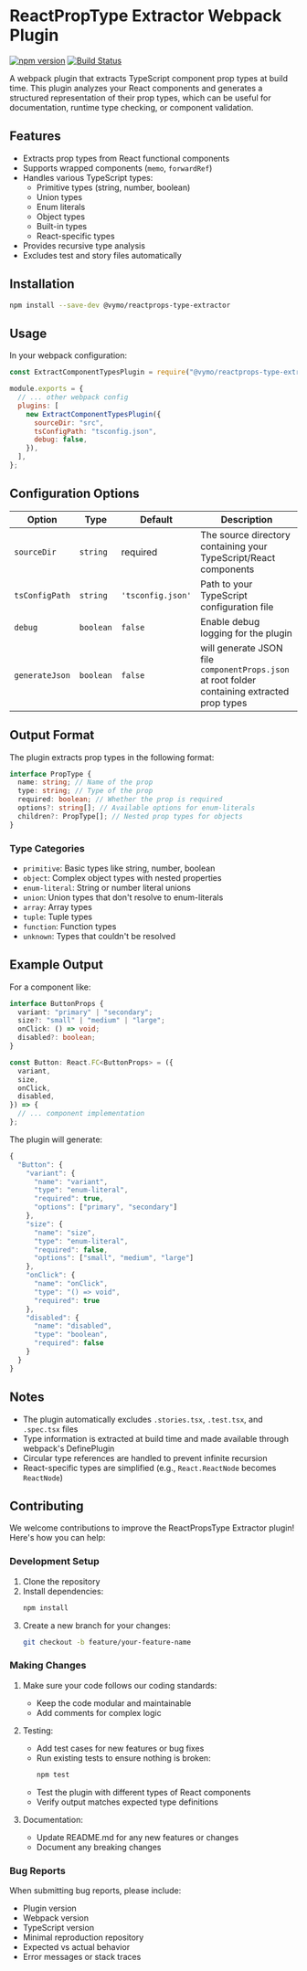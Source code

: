 # ReactPropType Extractor Webpack Plugin

[![npm version](https://badge.fury.io/js/@vymo%2Freactprops-type-extractor.svg)](https://www.npmjs.com/package/@vymo/reactprops-type-extractor)
[![Build Status](https://github.com/vymo/reactprops-type-extractor/actions/workflows/build.yml/badge.svg)](https://github.com/vymo/reactprops-type-extractor/actions)

A webpack plugin that extracts TypeScript component prop types at build time. This plugin analyzes your React components and generates a structured representation of their prop types, which can be useful for documentation, runtime type checking, or component validation.

## Features

- Extracts prop types from React functional components
- Supports wrapped components (`memo`, `forwardRef`)
- Handles various TypeScript types:
  - Primitive types (string, number, boolean)
  - Union types
  - Enum literals
  - Object types
  - Built-in types
  - React-specific types
- Provides recursive type analysis
- Excludes test and story files automatically

## Installation

```bash
npm install --save-dev @vymo/reactprops-type-extractor
```

## Usage

In your webpack configuration:

```javascript
const ExtractComponentTypesPlugin = require("@vymo/reactprops-type-extractor");

module.exports = {
  // ... other webpack config
  plugins: [
    new ExtractComponentTypesPlugin({
      sourceDir: "src",
      tsConfigPath: "tsconfig.json",
      debug: false,
    }),
  ],
};
```

## Configuration Options

| Option         | Type      | Default           | Description                                                                                  |
| -------------- | --------- | ----------------- | -------------------------------------------------------------------------------------------- |
| `sourceDir`    | `string`  | required          | The source directory containing your TypeScript/React components                             |
| `tsConfigPath` | `string`  | `'tsconfig.json'` | Path to your TypeScript configuration file                                                   |
| `debug`        | `boolean` | `false`           | Enable debug logging for the plugin                                                          |
| `generateJson` | `boolean` | `false`           | will generate JSON file `componentProps.json` at root folder containing extracted prop types |

## Output Format

The plugin extracts prop types in the following format:

```typescript
interface PropType {
  name: string; // Name of the prop
  type: string; // Type of the prop
  required: boolean; // Whether the prop is required
  options?: string[]; // Available options for enum-literals
  children?: PropType[]; // Nested prop types for objects
}
```

### Type Categories

- `primitive`: Basic types like string, number, boolean
- `object`: Complex object types with nested properties
- `enum-literal`: String or number literal unions
- `union`: Union types that don't resolve to enum-literals
- `array`: Array types
- `tuple`: Tuple types
- `function`: Function types
- `unknown`: Types that couldn't be resolved

## Example Output

For a component like:

```typescript
interface ButtonProps {
  variant: "primary" | "secondary";
  size?: "small" | "medium" | "large";
  onClick: () => void;
  disabled?: boolean;
}

const Button: React.FC<ButtonProps> = ({
  variant,
  size,
  onClick,
  disabled,
}) => {
  // ... component implementation
};
```

The plugin will generate:

```javascript
{
  "Button": {
    "variant": {
      "name": "variant",
      "type": "enum-literal",
      "required": true,
      "options": ["primary", "secondary"]
    },
    "size": {
      "name": "size",
      "type": "enum-literal",
      "required": false,
      "options": ["small", "medium", "large"]
    },
    "onClick": {
      "name": "onClick",
      "type": "() => void",
      "required": true
    },
    "disabled": {
      "name": "disabled",
      "type": "boolean",
      "required": false
    }
  }
}
```

## Notes

- The plugin automatically excludes `.stories.tsx`, `.test.tsx`, and `.spec.tsx` files
- Type information is extracted at build time and made available through webpack's DefinePlugin
- Circular type references are handled to prevent infinite recursion
- React-specific types are simplified (e.g., `React.ReactNode` becomes `ReactNode`)

## Contributing

We welcome contributions to improve the ReactPropsType Extractor plugin! Here's how you can help:

### Development Setup

1. Clone the repository
2. Install dependencies:
   ```bash
   npm install
   ```
3. Create a new branch for your changes:
   ```bash
   git checkout -b feature/your-feature-name
   ```

### Making Changes

1. Make sure your code follows our coding standards:

   - Keep the code modular and maintainable
   - Add comments for complex logic

2. Testing:

   - Add test cases for new features or bug fixes
   - Run existing tests to ensure nothing is broken:
     ```bash
     npm test
     ```
   - Test the plugin with different types of React components
   - Verify output matches expected type definitions

3. Documentation:
   - Update README.md for any new features or changes
   - Document any breaking changes

### Bug Reports

When submitting bug reports, please include:

- Plugin version
- Webpack version
- TypeScript version
- Minimal reproduction repository
- Expected vs actual behavior
- Error messages or stack traces

